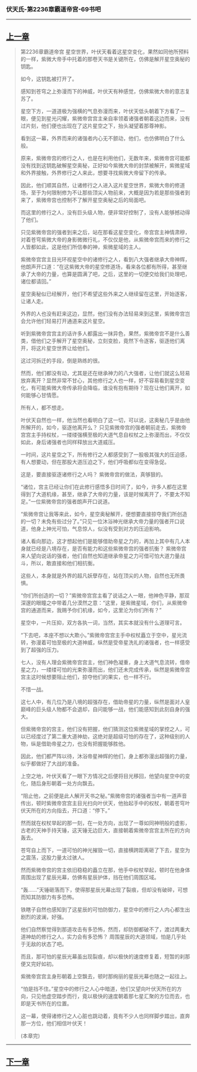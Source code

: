 ### 伏天氏-第2236章霸道帝宫-69书吧

--------
[上一章](./8156855e59e84f085f46b84f44949d1f.md)
--------


>
>
>
>第2236章霸道帝宫
>星空世界，叶伏天看着这星空变化，果然如同他所预料的一样，紫微大帝手中托着的那卷天书是关键所在，仿佛是解开星空奥秘的钥匙。
>
>如今，这钥匙被打开了。
>
>感知到苍穹之上弥漫而下的神威，叶伏天有种感觉，仿佛紫微大帝的意志复苏了。
>
>星空下方，一道道极为强横的气息弥漫而来，叶伏天低头朝着下方看了一眼，便见到星光闪耀，紫微帝宫宫主亲自率领着诸强者朝着这边而来，没有过片刻，他们便也出现在了这片星空之下，抬头凝望着那尊神影。
>
>看到这一幕，外界而来的诸强者内心无不颤动，他们，也仿佛明白了什么般。
>
>原来，紫微帝宫的修行之人，也是在利用他们，无数年来，紫微帝宫可能都没有找到这钥匙破解星空奥秘，正好如今紫微大帝的封禁被解开，紫微星域和外界接触，外界修行之人来此，想要寻找紫微大帝留下的传承。
>
>因此，他们顺其自然，让诸修行之人进入这片星空世界，紫微大帝的修道场，至于为何限制修为不让那些顶尖人物前来，大概是因为若是那些强者到来了，紫微帝宫也控制不了解开星空奥秘之后的局面吧。
>
>而这里的修行之人，没有巨头级人物，便非常好控制了，没有人能够撼动得了他们。
>
>只见紫微帝宫的强者到来之后，站在那看这星空变化，帝宫宫主神情肃穆，对着苍穹紫微大帝的身影微微行礼，不仅仅是他，从紫微帝宫而来的修行之人皆都如此，这是他们所信奉的神，紫微星域的主人。
>
>紫微帝宫宫主目光环视星空中的诸修行之人，看到八大强者继承大帝神辉，他朗声开口道：“在这紫微大帝的星空修道场，看来各位都有所得，甚至继承了大帝的力量，也算是圆满了吧，之后，这里的一切便交给我们处理吧，诸位都请回。”
>
>星空奥秘似已经解开，他们不希望这些外来之人继续留在这里，开始逐客，让诸人走。
>
>外界的人也没有赶来这边，显然，他们没有办法轻易来到这里，紫微帝宫岂会允许他们轻易打开通道来这片星空。
>
>听到紫微帝宫宫主的话许多人都露出一抹异色，果然，紫微帝宫不是什么善类，借他们之手解开了星空奥秘，立刻变脸，竟然下令逐客，驱逐他们离开，将这片星空世界让给他们。
>
>这过河拆迁的手段，倒是熟练的很。
>
>然而，他们都没有动，尤其是还在继承神力的八大强者，让他们就这么轻易放弃离开？显然非常不甘心，其他修行之人也一样，好不容易看到星空变化，有可能紫微大帝传承将会降临，谁没有抱有期待？现在让他们离开，如何能够心甘情愿。
>
>所有人，都不想走。
>
>叶伏天自然也一样，他当然也看明白了这一切，可以说，这奥秘几乎是由他所解开的，如今，驱逐他离开么？
>只见紫微帝宫的强者朝前走去，紫微帝宫宫主手持权杖，一缕缕强横至极的大道气息自权杖之上弥漫而出，不仅仅如此，身后诸强者也同样释放出大道威压。
>
>一时间，这片星空之下，所有修行之人都感受到了一股极其强大的压迫感，有人想要动，但在那股大道压迫之下，他们呼吸都似在变得急促。
>
>这是，要直接驱逐诸修行之人吗？
>紫微帝宫的做法，真够狠的。
>
>“诸位，宫主已经让你们在此修行感悟多日时间了，如今，许多人都在这里得到了大道机缘，甚至，继承了大帝的力量，该是时候离开了，不要太不知足。”一位紫微帝宫的强者朗声开口说道。
>
>“紫微帝宫让我等来此，如今，星空奥秘解开，便想要直接掠夺我们所创造的一切？未免有些过分了。”只见一位沐浴神光继承大帝力量的强者开口说道，他身上神光可怕，气息惊人，似没有受到对方的压迫影响。
>
>诸人看向那边，这才想起他们是能够借助帝星之力的，再加上其中有几人本身就已经是八境存在，是否有能力和这些紫微帝宫的强者抗衡？
>紫微帝宫来人望向说话的强者，他们自然也知道继承帝星之力可借可怕大道力量战斗，所以，敢直接和他们相抗衡。
>
>这些人，本身就是外界的超凡妖孽存在，站在顶尖的人物，自然也无所畏惧。
>
>“你们所创造的一切？”紫微帝宫宫主看了说话之人一眼，他神色平静，那双深邃的眼瞳之中带着几分漠然之意：“这里，是紫微星域，你们，从紫微帝宫的通道而来，我赐予你们机缘，如今，这里沦为你们所有？”
>
>星空中，一片压抑，双方各执一词，当然，其实本就没有什么道理可言。
>
>“下去吧，本座不想以大欺小。”紫微帝宫宫主手中权杖矗立于空中，星光流转，弥漫着可怕至极的大道神威，纵然是受帝星洗礼的诸强者，也一样感受到了超强的压力。
>
>七人，没有人理会紫微帝宫宫主，他们神色凝重，身上大道气息流转，借帝星之力，一缕缕可怕的光束弥漫而出，他们还未完成传承，纵然是紫微帝宫宫主这时候想要阻止他们，掠夺他们的果实，也一样不行。
>
>不惜一战。
>
>这七人中，有几位乃是八境的超强存在，借助帝星的力量，纵然是面对人皇巅峰的巨头级人物都不会退却，自问能够一战，他们能感知到此刻自身的强大。
>
>但紫微帝宫的宫主，他们没有把握，他们猜测这位紫微星域的掌控之人，可以已经度过了第二重大道神劫，这绝对是超级可怕的存在了，这种级别的人物，纵是借助帝星之力，也没有把握能够胜他。
>
>因此，他们都严阵以待，沐浴帝星神辉的他们，身上都弥漫出超强的力量，似乎都做好了大战的准备。
>
>上空之地，叶伏天看了一眼下方情况之后便将目光移回，他望向星空中的变化，随后身形朝着一处方向飘去。
>
>“阻止他，之前便是此人解开天书之秘。”紫微帝宫的诸强者当中有一道声音传出，顿时紫微帝宫宫主目光扫向叶伏天，他抬起手中的权杖，朝着苍穹叶伏天所在的方向指去，开口道：“停下。”
>
>然而就在权杖举起的那一刻，在一处方向，出现了一尊如同神明般的虚影，古老的天神手持天锤，这天锤无边巨大，直接朝着紫微帝宫宫主所在的方向轰去。
>
>苍穹自上而下，一道可怕的神光摧毁一切，直接横跨距离砸了下去，星空为之震荡，这股力量太过骇人。
>
>然而紫微帝宫的宫主依旧稳稳的矗立在那，他手中权杖举起，顿时在他身体周围出现了星辰光幕，仿佛有星辰护体，挡在他们周围区域。
>
>“轰……”天锤砸落而下，使得那星辰光幕出现了裂痕，但却没有破碎，可想而知其防御力有多恐怖。
>
>铁瞎子自然也感知到了这星辰的可怕防御力，星空中的修行之人内心都生出剧烈的波澜，好强。
>
>他们自然察觉得到那道攻击有多恐怖，然而，却防御都破不了，渡过两重大道神劫的修行之人，实力会有多恐怖？
>周围星辰的大道领域，怕是几乎处于无敌的状态了吧。
>
>而且，那可怕的星辰光幕虽出现裂痕，却以极快的速度修复着，短暂的刹那便又完好如初。
>
>紫微帝宫宫主身形朝着上空飘去，顿时那绚丽的星辰光幕也随之一起往上。
>
>“怕是挡不住。”星空中的修行之人心中暗道，他们又望向叶伏天所在的方向，只见他虚空踏步而行，竟以极快的速度朝着那七星汇聚的方位而去，也即是天书所在的位置。
>
>这一幕，使得诸修行之人心脏也跳动着，竟有不少人也同样脚步踏出，直奔那一方位，他们相信叶伏天！
>
>(本章完)
>
>

--------
[下一章](./34cbf927c045efb5a4a7efe77b6ee41b.md)
--------
